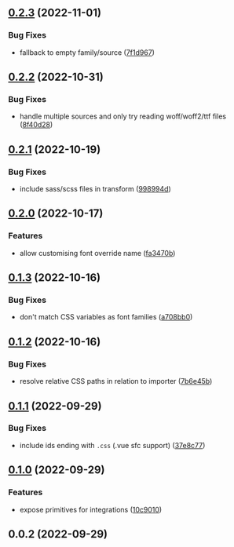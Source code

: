 

## [0.2.3](https://github.com/unjs/fontaine/compare/0.2.2...0.2.3) (2022-11-01)


### Bug Fixes

* fallback to empty family/source ([7f1d967](https://github.com/unjs/fontaine/commit/7f1d967418b9c585d2548e0bcbe200d0081867d2))

## [0.2.2](https://github.com/unjs/fontaine/compare/0.2.1...0.2.2) (2022-10-31)


### Bug Fixes

* handle multiple sources and only try reading woff/woff2/ttf files ([8f40d28](https://github.com/unjs/fontaine/commit/8f40d281865d2f3d8eff152a5f17217035359168))

## [0.2.1](https://github.com/unjs/fontaine/compare/0.2.0...0.2.1) (2022-10-19)


### Bug Fixes

* include sass/scss files in transform ([998994d](https://github.com/unjs/fontaine/commit/998994d7fa9a5b45127c6d88ee877f878e298568))

## [0.2.0](https://github.com/unjs/fontaine/compare/0.1.3...0.2.0) (2022-10-17)


### Features

* allow customising font override name ([fa3470b](https://github.com/unjs/fontaine/commit/fa3470bdf2c8c05c340b13a6316b84d38f360de4))

## [0.1.3](https://github.com/unjs/fontaine/compare/0.1.2...0.1.3) (2022-10-16)


### Bug Fixes

* don't match CSS variables as font families ([a708bb0](https://github.com/unjs/fontaine/commit/a708bb07ccc48f385c67ccc3b1eed280d8ee47fc))

## [0.1.2](https://github.com/unjs/fontaine/compare/0.1.1...0.1.2) (2022-10-16)


### Bug Fixes

* resolve relative CSS paths in relation to importer ([7b6e45b](https://github.com/unjs/fontaine/commit/7b6e45b248c0212325c28cf78f1fc829b667a017))

## [0.1.1](https://github.com/unjs/fontaine/compare/0.1.0...0.1.1) (2022-09-29)

### Bug Fixes

- include ids ending with `.css` (.vue sfc support) ([37e8c77](https://github.com/unjs/fontaine/commit/37e8c77c8b8ce7f83df2d1bbe0e95b3aee2404ac))

## [0.1.0](https://github.com/unjs/fontaine/compare/0.0.2...0.1.0) (2022-09-29)

### Features

- expose primitives for integrations ([10c9010](https://github.com/unjs/fontaine/commit/10c90108565fa9a6bdc19acd9e7a94790648f07e))

## 0.0.2 (2022-09-29)